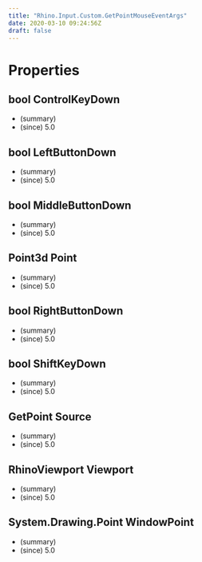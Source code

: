 ```yaml
---
title: "Rhino.Input.Custom.GetPointMouseEventArgs"
date: 2020-03-10 09:24:56Z
draft: false
---
```


# Properties
## bool ControlKeyDown
- (summary) 
- (since) 5.0
## bool LeftButtonDown
- (summary) 
- (since) 5.0
## bool MiddleButtonDown
- (summary) 
- (since) 5.0
## Point3d Point
- (summary) 
- (since) 5.0
## bool RightButtonDown
- (summary) 
- (since) 5.0
## bool ShiftKeyDown
- (summary) 
- (since) 5.0
## GetPoint Source
- (summary) 
- (since) 5.0
## RhinoViewport Viewport
- (summary) 
- (since) 5.0
## System.Drawing.Point WindowPoint
- (summary) 
- (since) 5.0
